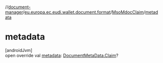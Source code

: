 //[document-manager](../../../index.md)/[eu.europa.ec.eudi.wallet.document.format](../index.md)/[MsoMdocClaim](index.md)/[metadata](metadata.md)

# metadata

[androidJvm]\
open override val [metadata](metadata.md): [DocumentMetaData.Claim](../../eu.europa.ec.eudi.wallet.document.metadata/-document-meta-data/-claim/index.md)?
